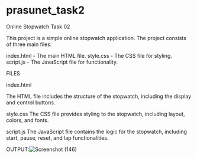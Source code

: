# prasunet_task2
Online Stopwatch Task 02

This project is a simple online stopwatch application. The project consists of three main files:

index.html - The main HTML file.
style.css - The CSS file for styling.
script.js - The JavaScript file for functionality.

FILES

index.html

The HTML file includes the structure of the stopwatch, including the display and control buttons.

style.css
The CSS file provides styling to the stopwatch, including layout, colors, and fonts.

script.js
The JavaScript file contains the logic for the stopwatch, including start, pause, reset, and lap functionalities.


OUTPUT:![Screenshot (146)](https://github.com/user-attachments/assets/f65db287-9ee8-4113-9713-b7065104d8a9)
